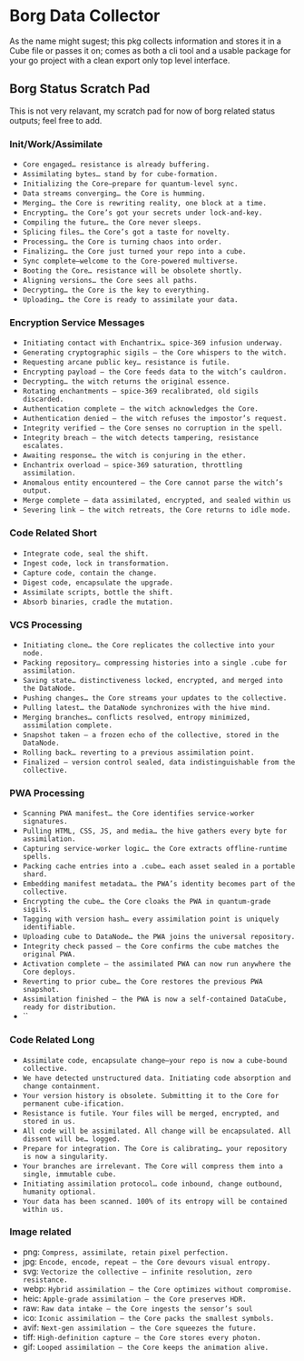 # Borg Data Collector 

As the name might sugest; this pkg collects information and stores it in a Cube file or passes it on; 
comes as both a cli tool and a usable package for your go project with a clean export only top level interface.


## Borg Status Scratch Pad

This is not very relavant, my scratch pad for now of borg related status outputs; feel free to add.

### Init/Work/Assimilate

- `Core engaged… resistance is already buffering.`
- `Assimilating bytes… stand by for cube‑formation.`
- `Initializing the Core—prepare for quantum‑level sync.`
- `Data streams converging… the Core is humming.`
- `Merging… the Core is rewriting reality, one block at a time.`
- `Encrypting… the Core’s got your secrets under lock‑and‑key.`
- `Compiling the future… the Core never sleeps.`
- `Splicing files… the Core’s got a taste for novelty.`
- `Processing… the Core is turning chaos into order.`
- `Finalizing… the Core just turned your repo into a cube.`
- `Sync complete—welcome to the Core‑powered multiverse.`
- `Booting the Core… resistance will be obsolete shortly.`
- `Aligning versions… the Core sees all paths.`
- `Decrypting… the Core is the key to everything.`
- `Uploading… the Core is ready to assimilate your data.`

### Encryption Service Messages

- `Initiating contact with Enchantrix… spice‑369 infusion underway.`
- `Generating cryptographic sigils – the Core whispers to the witch.`
- `Requesting arcane public key… resistance is futile.`
- `Encrypting payload – the Core feeds data to the witch’s cauldron.`
- `Decrypting… the witch returns the original essence.`
- `Rotating enchantments – spice‑369 recalibrated, old sigils discarded.`
- `Authentication complete – the witch acknowledges the Core.`
- `Authentication denied – the witch refuses the impostor’s request.`
- `Integrity verified – the Core senses no corruption in the spell.`
- `Integrity breach – the witch detects tampering, resistance escalates.`
- `Awaiting response… the witch is conjuring in the ether.`
- `Enchantrix overload – spice‑369 saturation, throttling assimilation.`
- `Anomalous entity encountered – the Core cannot parse the witch’s output.`
- `Merge complete – data assimilated, encrypted, and sealed within us`
- `Severing link – the witch retreats, the Core returns to idle mode.`

### Code Related Short

- `Integrate code, seal the shift.`
- `Ingest code, lock in transformation.`
- `Capture code, contain the change.`
- `Digest code, encapsulate the upgrade.`
- `Assimilate scripts, bottle the shift.`
- `Absorb binaries, cradle the mutation.`

### VCS Processing

- `Initiating clone… the Core replicates the collective into your node.`
- `Packing repository… compressing histories into a single .cube for assimilation.`
- `Saving state… distinctiveness locked, encrypted, and merged into the DataNode.`
- `Pushing changes… the Core streams your updates to the collective.`
- `Pulling latest… the DataNode synchronizes with the hive mind.`
- `Merging branches… conflicts resolved, entropy minimized, assimilation complete.`
- `Snapshot taken – a frozen echo of the collective, stored in the DataNode.`
- `Rolling back… reverting to a previous assimilation point.`
- `Finalized – version control sealed, data indistinguishable from the collective.`

### PWA Processing

- `Scanning PWA manifest… the Core identifies service‑worker signatures.`
- `Pulling HTML, CSS, JS, and media… the hive gathers every byte for assimilation.`
- `Capturing service‑worker logic… the Core extracts offline‑runtime spells.`
- `Packing cache entries into a .cube… each asset sealed in a portable shard.`
- `Embedding manifest metadata… the PWA’s identity becomes part of the collective.`
- `Encrypting the cube… the Core cloaks the PWA in quantum‑grade sigils.`
- `Tagging with version hash… every assimilation point is uniquely identifiable.`
- `Uploading cube to DataNode… the PWA joins the universal repository.`
- `Integrity check passed – the Core confirms the cube matches the original PWA.`
- `Activation complete – the assimilated PWA can now run anywhere the Core deploys.`
- `Reverting to prior cube… the Core restores the previous PWA snapshot.`
- `Assimilation finished – the PWA is now a self‑contained DataCube, ready for distribution.`
- ``

### Code Related Long

- `Assimilate code, encapsulate change—your repo is now a cube‑bound collective.`
- `We have detected unstructured data. Initiating code absorption and change containment.`
- `Your version history is obsolete. Submitting it to the Core for permanent cube‑ification.`
- `Resistance is futile. Your files will be merged, encrypted, and stored in us.`
- `All code will be assimilated. All change will be encapsulated. All dissent will be… logged.`
- `Prepare for integration. The Core is calibrating… your repository is now a singularity.`
- `Your branches are irrelevant. The Core will compress them into a single, immutable cube.`
- `Initiating assimilation protocol… code inbound, change outbound, humanity optional.`
- `Your data has been scanned. 100% of its entropy will be contained within us.`

### Image related

- png: `Compress, assimilate, retain pixel perfection.`
- jpg: `Encode, encode, repeat – the Core devours visual entropy.`
- svg: `Vectorize the collective – infinite resolution, zero resistance.`
- webp: `Hybrid assimilation – the Core optimizes without compromise.`
- heic: `Apple‑grade assimilation – the Core preserves HDR.`
- raw: `Raw data intake – the Core ingests the sensor’s soul`
- ico: `Iconic assimilation – the Core packs the smallest symbols.`
- avif: `Next‑gen assimilation – the Core squeezes the future.`
- tiff: `High‑definition capture – the Core stores every photon.`
- gif: `Looped assimilation – the Core keeps the animation alive.`
